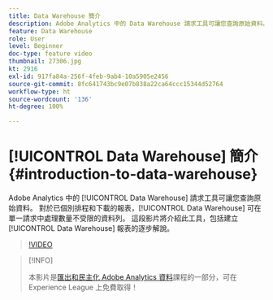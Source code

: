 ```yaml
---
title: Data Warehouse 簡介
description: Adobe Analytics 中的 Data Warehouse 請求工具可讓您查詢原始資料。 對於已個別排程和下載的報表，Data Warehouse 可在單一請求中處理數量不受限的資料列。 這段影片將介紹此工具，包括建立 Data Warehouse 報表的逐步解說。
feature: Data Warehouse
role: User
level: Beginner
doc-type: feature video
thumbnail: 27306.jpg
kt: 2916
exl-id: 917fa84a-256f-4feb-9ab4-10a5905e2456
source-git-commit: 8fc641743bc9e07b838a22ca64ccc15344d52764
workflow-type: ht
source-wordcount: '136'
ht-degree: 100%

---
```


# [!UICONTROL Data Warehouse] 簡介 {#introduction-to-data-warehouse}

Adobe Analytics 中的 [!UICONTROL Data Warehouse] 請求工具可讓您查詢原始資料。 對於已個別排程和下載的報表，[!UICONTROL Data Warehouse] 可在單一請求中處理數量不受限的資料列。 這段影片將介紹此工具，包括建立 [!UICONTROL Data Warehouse] 報表的逐步解說。

>[!VIDEO](https://video.tv.adobe.com/v/27306/?quality=12&learn=on)

>[!INFO]
>
> 本影片是[匯出和民主化 Adobe Analytics 資料](https://experienceleague.adobe.com/?recommended=Analytics-A-1-2022.1.democratizing)課程的一部分，可在 Experience League 上免費取得！